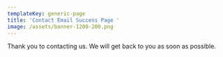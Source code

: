 ```yaml
---
templateKey: generic-page
title: 'Contact Email Success Page '
image: /assets/banner-1200-200.png
---
```

Thank you to contacting us. We will get back to you as soon as possible.